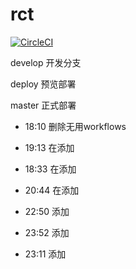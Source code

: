 # rct

[![CircleCI](https://circleci.com/gh/xz8la8/rct-web/tree/master.svg?style=svg)](https://circleci.com/gh/xz8la8/rct-web/tree/master)

develop 开发分支

deploy 预览部署

master 正式部署

- 18:10 删除无用workflows

- 19:13 在添加

- 18:33 在添加

- 20:44 在添加

- 22:50 添加

- 23:52 添加

- 23:11 添加